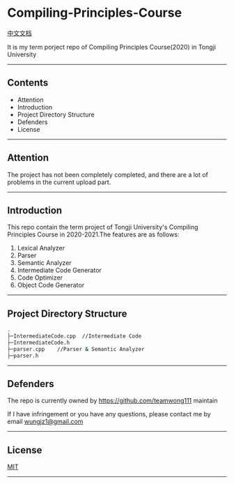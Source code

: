 # Compiling-Principles-Course
[中文文档](https://github.com/teamwong111/Compiling-Principles-Course/blob/main/README-cn.md)

It is my term porject repo of Compiling Principles Course(2020) in Tongji University

---

## Contents
- Attention
- Introduction
- Project Directory Structure
- Defenders
- License

---

## Attention
The project has not been completely completed, and there are a lot of problems in the current upload part.

---

## Introduction
This repo contain the term project of Tongji University's Compiling Principles Course in 2020-2021.The features are as follows:
1. Lexical Analyzer
2. Parser
3. Semantic Analyzer
4. Intermediate Code Generator
5. Code Optimizer
6. Object Code Generator
---

## Project Directory Structure
```bash
.
├─IntermediateCode.cpp  //Intermediate Code
├─IntermediateCode.h
├─parser.cpp    //Parser & Semantic Analyzer
├─parser.h
```
---

## Defenders
The repo is currently owned by https://github.com/teamwong111 maintain

If I have infringement or you have any questions, please contact me by email wungjz1@gmail.com

---

## License
[MIT](https://github.com/teamwong111/Compiling-Principles-Course/blob/main/LICENSE)

---